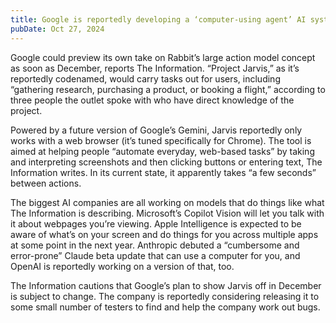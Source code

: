 ```yaml
---
title: Google is reportedly developing a ‘computer-using agent’ AI system
pubDate: Oct 27, 2024
---
```

Google could preview its own take on Rabbit’s large action model concept as soon as December, reports The Information. “Project Jarvis,” as it’s reportedly codenamed, would carry tasks out for users, including “gathering research, purchasing a product, or booking a flight,” according to three people the outlet spoke with who have direct knowledge of the project.

Powered by a future version of Google’s Gemini, Jarvis reportedly only works with a web browser (it’s tuned specifically for Chrome). The tool is aimed at helping people “automate everyday, web-based tasks” by taking and interpreting screenshots and then clicking buttons or entering text, The Information writes. In its current state, it apparently takes “a few seconds” between actions.

The biggest AI companies are all working on models that do things like what The Information is describing. Microsoft’s Copilot Vision will let you talk with it about webpages you’re viewing. Apple Intelligence is expected to be aware of what’s on your screen and do things for you across multiple apps at some point in the next year. Anthropic debuted a “cumbersome and error-prone” Claude beta update that can use a computer for you, and OpenAI is reportedly working on a version of that, too.

The Information cautions that Google’s plan to show Jarvis off in December is subject to change. The company is reportedly considering releasing it to some small number of testers to find and help the company work out bugs.

